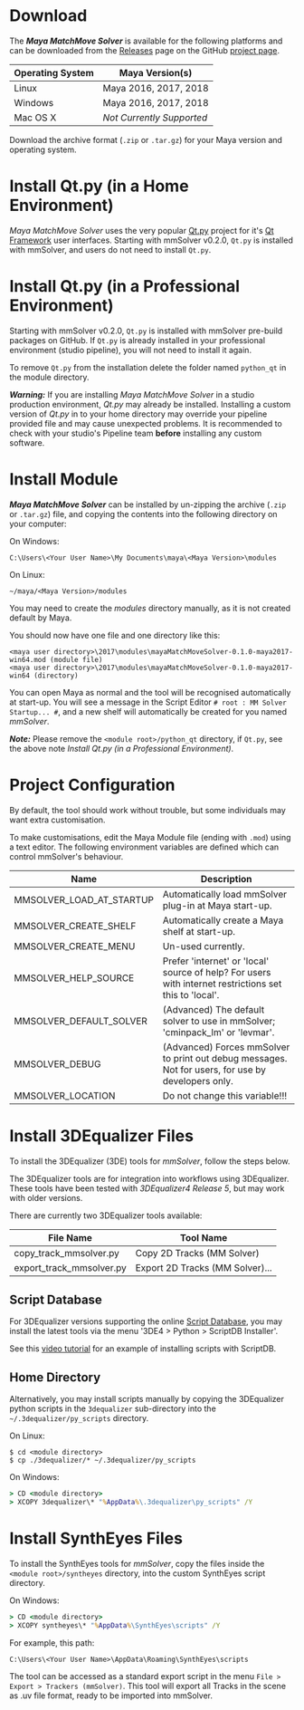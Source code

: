 # Download

The ***Maya MatchMove Solver*** is available for the following
platforms and can be downloaded from the
[Releases](https://github.com/david-cattermole/mayaMatchMoveSolver/releases)
page on the GitHub [project page](https://github.com/david-cattermole/mayaMatchMoveSolver).

| Operating System  | Maya Version(s)             |
| ----------------- | --------------------------- |
| Linux             | Maya 2016, 2017, 2018       |
| Windows           | Maya 2016, 2017, 2018       |
| Mac OS X          | *Not Currently Supported*   |

Download the archive format (`.zip` or `.tar.gz`) for your Maya
version and operating system.

# Install Qt.py (in a Home Environment)

*Maya MatchMove Solver* uses the very popular
[Qt.py](https://github.com/mottosso/Qt.py) project for it's 
[Qt Framework](https://www.qt.io/) user interfaces. 
Starting with mmSolver v0.2.0, `Qt.py` is installed with mmSolver, and
users do not need to install `Qt.py`.

# Install Qt.py (in a Professional Environment)
 
Starting with mmSolver v0.2.0, `Qt.py` is installed with mmSolver 
pre-build packages on GitHub. 
If `Qt.py` is already installed in your professional environment 
(studio pipeline), you will not need to install it again.

To remove `Qt.py` from the installation delete the folder named 
`python_qt` in the module directory. 

***Warning:*** If you are installing *Maya MatchMove Solver* in a studio
production environment, *Qt.py* may already be installed. Installing a
custom version of *Qt.py* in to your home directory may override your
pipeline provided file and may cause unexpected problems. It is 
recommended to check with your studio's Pipeline team **before** 
installing any custom software.

# Install Module

***Maya MatchMove Solver*** can be installed by un-zipping the archive
(`.zip` or `.tar.gz`) file, and copying the contents into the
following directory on your computer:

On Windows:
```
C:\Users\<Your User Name>\My Documents\maya\<Maya Version>\modules
```

On Linux:
```
~/maya/<Maya Version>/modules
```

You may need to create the *modules* directory manually, as it is not
created default by Maya.

You should now have one file and one directory like this:
```
<maya user directory>\2017\modules\mayaMatchMoveSolver-0.1.0-maya2017-win64.mod (module file)
<maya user directory>\2017\modules\mayaMatchMoveSolver-0.1.0-maya2017-win64 (directory)
```

You can open Maya as normal and the tool will be recognised
automatically at start-up.  You will see a message in the Script
Editor `# root : MM Solver Startup... #`, and a new shelf will
automatically be created for you named *mmSolver*.

***Note:*** Please remove the `<module root>/python_qt` directory, if 
`Qt.py`, see the above note *Install Qt.py (in a Professional Environment)*.

# Project Configuration

By default, the tool should work without trouble, but some individuals
may want extra customisation.

To make customisations, edit the Maya Module file (ending with `.mod`)
using a text editor. The following environment variables are defined
which can control mmSolver's behaviour.

| Name                     | Description                                                                                            |
| ------------------------ | ------------------------------------------------------------------------------------------------------ |
| MMSOLVER_LOAD_AT_STARTUP | Automatically load mmSolver plug-in at Maya start-up.                                                  |
| MMSOLVER_CREATE_SHELF    | Automatically create a Maya shelf at start-up.                                                         |
| MMSOLVER_CREATE_MENU     | Un-used currently.                                                                                     |
| MMSOLVER_HELP_SOURCE     | Prefer 'internet' or 'local' source of help? For users with internet restrictions set this to 'local'. |
| MMSOLVER_DEFAULT_SOLVER  | (Advanced) The default solver to use in mmSolver; 'cminpack_lm' or 'levmar'.                           |
| MMSOLVER_DEBUG           | (Advanced) Forces mmSolver to print out debug messages. Not for users, for use by developers only.     |
| MMSOLVER_LOCATION        | Do not change this variable!!!                                                                         |

# Install 3DEqualizer Files

To install the 3DEqualizer (3DE) tools for *mmSolver*, follow the steps below.

The 3DEqualizer tools are for integration into workflows using
3DEqualizer. These tools have been tested with *3DEqualizer4 Release 5*,
but may work with older versions.

There are currently two 3DEqualizer tools available:

| File Name                | Tool Name                       |
| ------------------------ | ------------------------------- |
| copy_track_mmsolver.py   | Copy 2D Tracks (MM Solver)      |
| export_track_mmsolver.py | Export 2D Tracks (MM Solver)... |

## Script Database

For 3DEqualizer versions supporting the online
[Script Database](https://www.3dequalizer.com/?site=scriptdb), you may
install the latest tools via the menu '3DE4 > Python > ScriptDB Installer'.

See this [video tutorial](https://www.youtube.com/watch?v=gVr_Fo1xh0E)
for an example of installing scripts with ScriptDB.

## Home Directory

Alternatively, you may install scripts manually by copying the
3DEqualizer python scripts in the `3dequalizer` sub-directory into the
`~/.3dequalizer/py_scripts` directory.

On Linux:
```commandline
$ cd <module directory>
$ cp ./3dequalizer/* ~/.3dequalizer/py_scripts
```

On Windows:
```cmd
> CD <module directory>
> XCOPY 3dequalizer\* "%AppData%\.3dequalizer\py_scripts" /Y
```

# Install SynthEyes Files

To install the SynthEyes tools for *mmSolver*, copy the files inside 
the `<module root>/syntheyes` directory, into the custom SynthEyes 
script directory.

On Windows:
```cmd
> CD <module directory>
> XCOPY syntheyes\* "%AppData%\SynthEyes\scripts" /Y
```

For example, this path:
```
C:\Users\<Your User Name>\AppData\Roaming\SynthEyes\scripts
```

The tool can be accessed as a standard export script in the menu 
`File > Export > Trackers (mmSolver)`. This tool will export all 
Tracks in the scene as .uv file format, ready to be imported into 
mmSolver.
